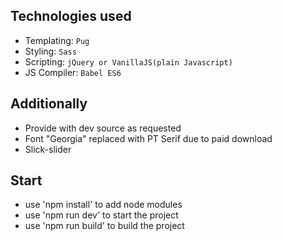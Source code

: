 ## Technologies used

- Templating: `Pug`
- Styling: `Sass`
- Scripting: `jQuery or VanillaJS(plain Javascript)`
- JS Compiler: `Babel ES6`

## Additionally
- Provide with dev source as requested
- Font "Georgia" replaced with PT Serif due to paid download
- Slick-slider

## Start

- use 'npm install' to add node modules
- use 'npm run dev' to start the project
- use 'npm run build' to build the project